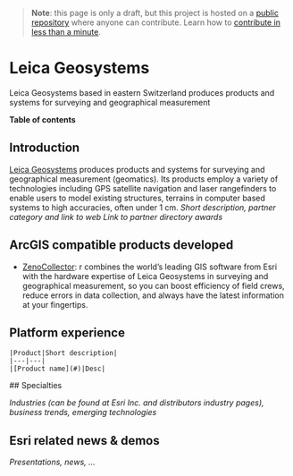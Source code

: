 > **Note**: this page is only a draft, but this project is hosted on a [public repository](https://github.com/hhkaos/awesome-arcgis) where anyone can contribute. Learn how to [contribute in less than a minute](https://github.com/hhkaos/awesome-arcgis/blob/master/CONTRIBUTING.md#contributions).

# Leica Geosystems

Leica Geosystems based in eastern Switzerland produces products and systems for surveying and geographical measurement

<!-- START doctoc generated TOC please keep comment here to allow auto update -->
<!-- DON'T EDIT THIS SECTION, INSTEAD RE-RUN doctoc TO UPDATE -->
**Table of contents**


<!-- END doctoc generated TOC please keep comment here to allow auto update -->

## Introduction

[Leica Geosystems](https://leica-geosystems.com/) produces products and systems for surveying and geographical measurement (geomatics). Its products employ a variety of technologies including GPS satellite navigation and laser rangefinders to enable users to model existing structures, terrains in computer based systems to high accuracies, often under 1 cm.
*Short description, partner category and link to web*
*Link to partner directory*
*awards*

## ArcGIS compatible products developed

* [ZenoCollector](https://www.esri.com/~/media/Files/Pdfs/partners/hardware/leica/zenocollector.pdf): r combines the world’s leading GIS software from Esri with the hardware expertise of Leica Geosystems in surveying and geographical measurement, so you can boost efficiency of field crews, reduce errors in data collection, and always have the latest information at your fingertips.

## Platform experience

```
|Product|Short description|
|---|---|
|[Product name](#)|Desc|
```

## Specialties

*Industries (can be found at Esri Inc. and distributors industry pages), business trends, emerging technologies*

## Esri related news & demos

*Presentations, news, ...*
